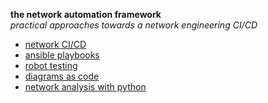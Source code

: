 **the network automation framework**  
_practical approaches towards a network engineering CI/CD_  


* [network CI/CD](https://github.com/sdncoder/network-ci-cd)  
* [ansible playbooks](https://github.com/sdncoder/playbooks)  
* [robot testing](https://github.com/sdncoder/robot)  
* [diagrams as code](https://github.com/sdncoder/diagrams)
* [network analysis with python](https://github.com/sdncoder/sr-te-networkx)  










 
